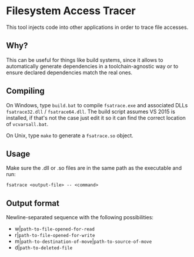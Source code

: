 # Filesystem Access Tracer

This tool injects code into other applications in order to trace file accesses.

## Why?

This can be useful for things like build systems, since it allows to
automatically generate dependencies in a toolchain-agnostic way or to ensure
declared dependencies match the real ones.

## Compiling

On Windows, type `build.bat` to compile `fsatrace.exe` and associated DLLs
`fsatrace32.dll` / `fsatrace64.dll`. The build script assumes VS 2015 is
installed, if that's not the case just edit it so it can find the correct
location of `vcvarsall.bat`.

On Unix, type `make` to generate a `fsatrace.so` object.

## Usage

Make sure the .dll or .so files are in the same path as the executable
and run:

	fsatrace <output-file> -- <command>

## Output format

Newline-separated sequence with the following possibilities:

* w|`path-to-file-opened-for-read`
* r|`path-to-file-opened-for-write`
* m|`path-to-destination-of-move`|`path-to-source-of-move`
* d|`path-to-deleted-file`
